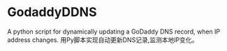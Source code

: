 # GodaddyDDNS
A python script for dynamically updating a GoDaddy DNS record, when IP address changes.
用Py脚本实现自动更新DNS记录,监测本地IP变化。
